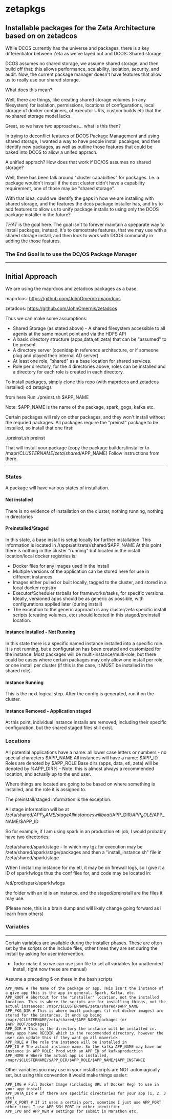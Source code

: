 # zetapkgs
Installable packages for the Zeta Architecture based on on zetadcos
---------
While DCOS currently has the universe and packages, there is a key differentiator between Zeta as we've layed out and DCOS: Shared storage. 

DCOS assumes no shared storage, we assume shared storage, and then build off that: this allows performance, scalability, isolation, security, and audit. Now, the current package manager doesn't have features that allow us to really use our shared storage. 

What does this mean?

Well, there are things, like creating shared storage volumes (in any filesystem) for isolation, permissions, locations of configurations, local storage of docker containers, of executor URIs, custom builds etc that the no shared storage model lacks. 

Great, so we have two approaches... what is this then? 

In trying to deconflict features of DCOS Package Management and using shared storage, I wanted a way to have people install pacakges, and then identify new packages, as well as outline those features that could be baked into DCOS to allow a unifed apprach. 

A unified apprach? How does that work if DC/OS assumes no shared storage?

Well, there has been talk around "cluster capabilties" for packages. I.e. a package wouldn't install if the dest cluster didn't have a capability requirement, one of those may be "shared storage".  

With that idea, could we identify the gaps in how we are installing with shared storage, and the features the dcos package installer has, and try to add features to allow us to unify package installs to using only the DCOS package installer in the future?

*THAT* is the goal here. The goal isn't to forever maintain a speparate way to install packages, instead, it's to demostrate features, that we may use with a shared storage install, and then look to work with DCOS community in adding the those features.

### The End Goal is to use the DC/OS Package Manager

---------

## Initial Approach

We are using the maprdcos and zetadcos packages as a base. 

maprdcos: https://github.com/JohnOmernik/maprdcos

zetadcos: https://github.com/JohnOmernik/zetadcos

Thus we can make some assumptions:

* Shared Storage (as stated above) - A shared filesystem accessible to all agents at the same mount point and via the HDFS API
* A basic directory structure (apps,data,etl,zeta) that can be "assumed" to be present
* A directory server (openldap in reference architecture, or if someone plug and played their internal AD server)
* At least one role, "shared" as a base location for shared services. 
* Role per directory, for the 4 directories above, roles can be installed and a directory for each role is created in each directory. 

To install packages, simply clone this repo (with maprdcos and zetadcos installed) cd zetapkgs

from here Run ./preinst.sh $APP_NAME

Note: $APP_NAME is the name of the package, spark, gogs, kafka etc. 

Certain packages will rely on other packages, and they won't install without the requried packages.  All packages require the "preinst" package to be installed, so install that one first:

./preinst.sh preinst

That will install your package (copy the package builders/installer to /mapr/$CLUSTERNAME/zeta/shared/$APP_NAME)  Follow instructions from there. 

---------

### States
A package will have various states of installation. 

#### Not installed
There is no evidence of installation on the cluster, nothing running, nothing in directories

#### Preinstalled/Staged
In this state, a base install is setup locally for further installation.  This information is located in /(apps/etl/zeta)/shared/$APP_NAME  At this point there is nothing in the cluster "running" but located in the install location/local docker registries is:
* Docker files for any images used in the install
* Multiple versions of the application can be stored here for use in different instances
* Images either pulled or built locally, tagged to the cluster, and stored in a local docker registry
* Executor/Scheduler tarballs for frameworks/tasks, for specific versions. Ideally, versioned apps should be as generic as possible, with configurations applied later (during install) 
* The exception to the generic approach is any cluster/zeta specific install scripts (creating volumes, etc) should located in this staged/preinstall location. 

#### Instance Installed - Not Running
In this state there is a specific named instance installed into a specific role.  It is not running, but a configuration has been created and customized for the instance.  Most packages will be multi-instance/multi-role, but there could be cases where certain packages may only allow one install per role, or one install per cluster (if this is the case, it MUST be installed in the shared role). 

#### Instance Running
This is the next logical step. After the config is generated, run it on the cluster.  

#### Instance Removed - Application staged
At this point, individual instance installs are removed, including their specific configuration, but the shared staged files still exist. 

### Locations

All potential applications have a name: all lower case letters or numbers - no special characters $APP_NAME
All instances will have a name: $APP_ID
Roles are denoted by $APP_ROLE
Base dirs (apps, data, etl, zeta) will be denoted by %APP_DIR% - Note: this is almost always a recommended location, and actually up to the end user. 

Where things are located are going to be based on where something is installed, and the role it is assigned to. 

The preinstall/staged information is the exception.  


All stage information will be at /zeta/shared/$APP_NAME/stage
All instances will be at /$APP_DIR/$APP_ROLE/$APP_NAME/$APP_ID

So for example, if I am using spark in an production etl job, I would probably have two directories:

/zeta/shared/spark/stage - In which my tgz for execution may be /zeta/shared/spark/stage/packages and then a "install_instance.sh" file in /zeta/shared/spark/stage

When I install my instance for my etl, it may be on firewall logs, so I give it a ID of sparkfwlogs  thus the conf files for, and code may be located in:

/etl/prod/spark/sparkfwlogs

the folder with an id is an instance, and the staged/preinstall are the files it may use.  

(Please note, this is a brain dump and will likely change going forward as I learn from others)



### Variables
------------
Certain variables are available during the installer phases. These are often set by the scripts or the include files, other times they are set during the install by asking for user intervention. 
* Todo: make it so we can use json file to set all variables for unattended install, right now these are manual)

Assume a preceding $ on these in the bash scripts

~~~~~
APP_NAME # The Name of the package or app. THis isn't the instance of a give app this is the app in general. Spark, Kafka, etc. 
APP_ROOT # Shortcut for the "installer" location, not the installed location. This is where the scripts are for installing things, not the actual instances: /mapr/$CLUSTERNAME/zeta/shared/$APP_NAME
APP_PKG_DIR # This is where built packages (if not docker images) are stored for the instances. It ends up being /mapr/$CLUSTERNAME/zeta/shared/$APP_NAME/packages (or $APP_ROOT/packages)
APP_DIR # This is the directory the instance will be installed in. Many apps have RECDIR which is the recommended directory, however the user can update this if they want go all maverick
APP_ROLE # The role the instance will be installed in 
APP_ID # The actual instance name. So the kafka APP_NAME may have an instance in APP_ROLE: Prod with an APP_ID of kafkaproduction
APP_HOME # Where the actual app is installed, /mapr/$CLUSTERNAME/$APP_DIR/$APP_ROLE/$APP_NAME/$APP_INSTANCE
~~~~~
Other variables you may use in your install scripts are NOT automagically set, but using this convention it would make things easier:
~~~~~
APP_IMG # Full Docker Image (including URL of Docker Reg) to use in your app install
APP_DATA_DIR # If there are specific directories for your app (1, 2, 3 etc)
APP_X_PORT # If it uses a certain port, sometime I just use APP_PORT other times I use APP_SSH_PORT or other identifier
APP_CPU and APP_MEM # settings for submit in Marathon etc.
~~~~~


